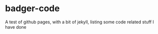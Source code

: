 badger-code
===========

A test of github pages, with a bit of jekyll, listing some code related stuff I have done
